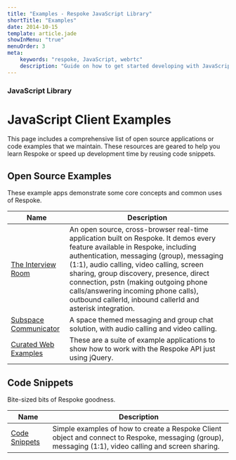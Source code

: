 ```yaml
---
title: "Examples - Respoke JavaScript Library"
shortTitle: "Examples"
date: 2014-10-15
template: article.jade
showInMenu: "true"
menuOrder: 3
meta:
    keywords: "respoke, JavaScript, webrtc"
    description: "Guide on how to get started developing with JavaScript and Respoke."
---
```


### JavaScript Library
# JavaScript Client Examples

This page includes a comprehensive list of open source applications or code examples that we maintain. These resources
are geared to help you learn Respoke or speed up development time by reusing code snippets.

## Open Source Examples

These example apps demonstrate some core concepts and common uses of Respoke.

Name 			| Description
------------ 	| -------------
[The Interview Room](https://github.com/respoke/the-interview-backbone) | An open source, cross-browser real-time application built on Respoke. It demos every feature available in Respoke, including authentication, messaging (group), messaging (1:1), audio calling, video calling, screen sharing, group discovery, presence, direct connection, pstn (making outgoing phone calls/answering incoming phone calls), outbound callerId, inbound callerId and asterisk integration.
[Subspace Communicator](https://github.com/respoke/subspace-communicator) | A space themed messaging and group chat solution, with audio calling and video calling.
[Curated Web Examples](https://github.com/respoke/web-examples) | These are a suite of example applications to show how to work with the Respoke API just using jQuery.

## Code Snippets

Bite-sized bits of Respoke goodness.

Name 			| Description
------------ 	| -------------
[Code Snippets](https://respoke.github.com/respoke-webrtc-preso) | Simple examples of how to create a Respoke Client object and connect to Respoke, messaging (group), messaging (1:1), video calling and screen sharing.

